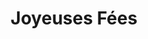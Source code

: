 ---
title: "Joyeuses Fées"
url: /chalons-en-champagne/joyeuses-fees/
shop: décoration intérieure
---